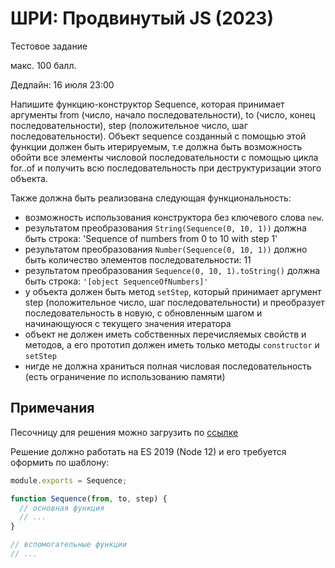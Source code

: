 # ШРИ: Продвинутый JS (2023)

Тестовое задание

макс. 100 балл.

Дедлайн: 16 июля 23:00

Напишите функцию-конструктор Sequence, которая принимает аргументы from (число, начало последовательности), to (число, конец последовательности), step (положительное число, шаг последовательности). Объект sequence созданный с помощью этой функции должен быть итерируемым, т.e должна быть возможность обойти все элементы числовой последовательности с помощью цикла for..of и получить всю последовательность при деструктуризации этого объекта.

Также должна быть реализована следующая функциональность:

- возможность использования конструктора без ключевого слова `new`.
- результатом преобразования `String(Sequence(0, 10, 1))` должна быть строка: 'Sequence of numbers from 0 to 10 with step 1'
- результатом преобразования `Number(Sequence(0, 10, 1))` должно быть количество элементов последовательности: 11
- результатом преобразования `Sequence(0, 10, 1).toString()` должна быть строка: `'[object SequenceOfNumbers]'`
- у объекта должен быть метод `setStep`, который принимает аргумент step (положительное число, шаг последовательности) и преобразует последовательность в новую, с обновленным шагом и начинающуюся с текущего значения итератора
- объект не должен иметь собственных перечисляемых свойств и методов, а его прототип должен иметь только методы `constructor` и `setStep`
- нигде не должна храниться полная числовая последовательность (есть ограничение по использованию памяти)

## Примечания

Песочницу для решения можно загрузить по [ссылке](https://disk.yandex.ru/d/OmXWDOqdxst6jg)

Решение должно работать на ES 2019 (Node 12) и его требуется оформить по шаблону:

```js
module.exports = Sequence;

function Sequence(from, to, step) {
  // основная функция
  // ...
}

// вспомогательные функции
// ...
```
